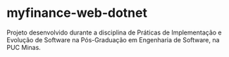 # myfinance-web-dotnet
Projeto desenvolvido durante a disciplina de Práticas de Implementação e Evolução de Software na Pós-Graduação em Engenharia de Software, na PUC Minas.
